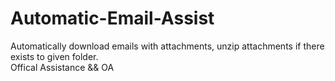 # Automatic-Email-Assist
Automatically download emails with attachments, unzip attachments if there exists to given folder.</br>
Offical Assistance && OA
